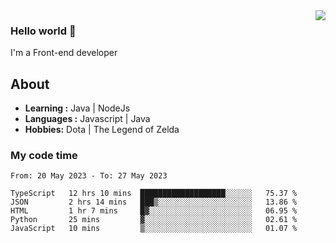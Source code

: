 <img align='right' src="https://github-readme-stats.vercel.app/api?username=jumodada&show_icons=true&theme=vue">

### Hello world 👋

I'm a Front-end developer 
    
## About
-  **Learning :** Java | NodeJs
-  **Languages :** Javascript | Java
-  **Hobbies:** Dota | The Legend of Zelda

### My code time

<!--START_SECTION:waka-->

```text
From: 20 May 2023 - To: 27 May 2023

TypeScript   12 hrs 10 mins  ███████████████████░░░░░░   75.37 %
JSON         2 hrs 14 mins   ███▒░░░░░░░░░░░░░░░░░░░░░   13.86 %
HTML         1 hr 7 mins     █▓░░░░░░░░░░░░░░░░░░░░░░░   06.95 %
Python       25 mins         ▓░░░░░░░░░░░░░░░░░░░░░░░░   02.61 %
JavaScript   10 mins         ▒░░░░░░░░░░░░░░░░░░░░░░░░   01.07 %
```

<!--END_SECTION:waka-->
